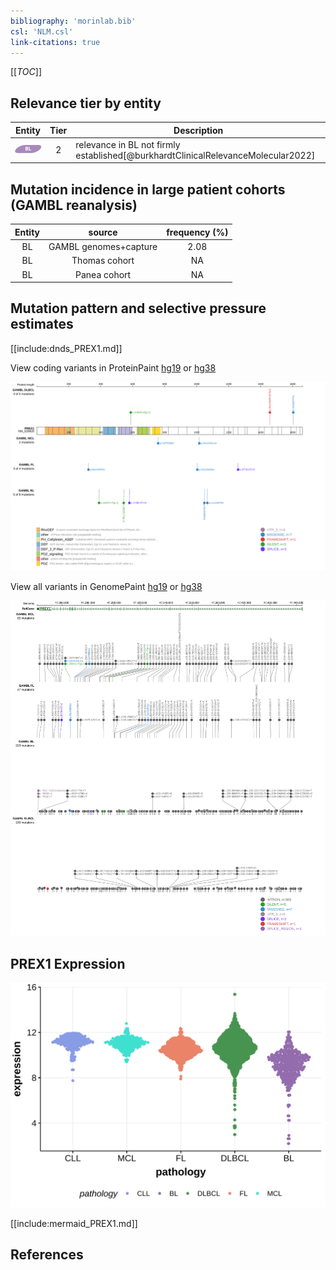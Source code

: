 ```yaml
---
bibliography: 'morinlab.bib'
csl: 'NLM.csl'
link-citations: true
---
```

[[_TOC_]]


## Relevance tier by entity

|Entity|Tier|Description                           |
|:------:|:----:|--------------------------------------|
|![BL](images/icons/BL_tier2.png)    |2   |relevance in BL not firmly established[@burkhardtClinicalRelevanceMolecular2022]|

## Mutation incidence in large patient cohorts (GAMBL reanalysis)

|Entity|source               |frequency (%)|
|:------:|:---------------------:|:-------------:|
|BL    |GAMBL genomes+capture|2.08         |
|BL    |Thomas cohort        |  NA         |
|BL    |Panea cohort         |  NA         |

## Mutation pattern and selective pressure estimates

[[include:dnds_PREX1.md]]




View coding variants in ProteinPaint [hg19](https://morinlab.github.io/LLMPP/GAMBL/PREX1_protein.html)  or [hg38](https://morinlab.github.io/LLMPP/GAMBL/PREX1_protein_hg38.html)

![](images/proteinpaint/PREX1_NM_020820.svg)

View all variants in GenomePaint [hg19](https://morinlab.github.io/LLMPP/GAMBL/PREX1.html)  or [hg38](https://morinlab.github.io/LLMPP/GAMBL/PREX1_hg38.html)

![](images/proteinpaint/PREX1.svg)

## PREX1 Expression
![](images/gene_expression/PREX1_by_pathology.svg)
<!-- ORIGIN: burkhardtClinicalRelevanceMolecular2022b -->
<!-- BL: burkhardtClinicalRelevanceMolecular2022b -->

[[include:mermaid_PREX1.md]]

## References

